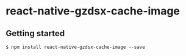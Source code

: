 
# react-native-gzdsx-cache-image

## Getting started

`$ npm install react-native-gzdsx-cache-image --save`  
